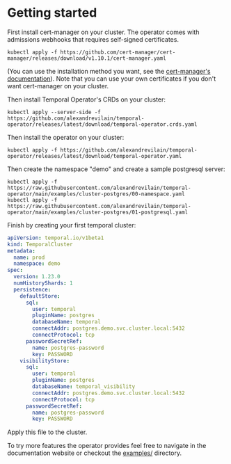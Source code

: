 # Getting started

First install cert-manager on your cluster. The operator comes with admissions webhooks that requires self-signed certificates.

```
kubectl apply -f https://github.com/cert-manager/cert-manager/releases/download/v1.10.1/cert-manager.yaml
```
(You can use the installation method you want, see the [cert-manager's documentation](https://cert-manager.io/docs/installation/)). Note that you can use your own certificates if you don't want cert-manager on your cluster.

Then install Temporal Operator's CRDs on your cluster:

```
kubectl apply --server-side -f https://github.com/alexandrevilain/temporal-operator/releases/latest/download/temporal-operator.crds.yaml
```

Then install the operator on your cluster:

```
kubectl apply -f https://github.com/alexandrevilain/temporal-operator/releases/latest/download/temporal-operator.yaml
```

Then create the namespace "demo" and create a sample postgresql server:

```
kubectl apply -f https://raw.githubusercontent.com/alexandrevilain/temporal-operator/main/examples/cluster-postgres/00-namespace.yaml
kubectl apply -f https://raw.githubusercontent.com/alexandrevilain/temporal-operator/main/examples/cluster-postgres/01-postgresql.yaml
```

Finish by creating your first temporal cluster:
```yaml
apiVersion: temporal.io/v1beta1
kind: TemporalCluster
metadata:
  name: prod
  namespace: demo
spec:
  version: 1.23.0
  numHistoryShards: 1
  persistence:
    defaultStore:
      sql:
        user: temporal
        pluginName: postgres
        databaseName: temporal
        connectAddr: postgres.demo.svc.cluster.local:5432
        connectProtocol: tcp
      passwordSecretRef:
        name: postgres-password
        key: PASSWORD
    visibilityStore:
      sql:
        user: temporal
        pluginName: postgres
        databaseName: temporal_visibility
        connectAddr: postgres.demo.svc.cluster.local:5432
        connectProtocol: tcp
      passwordSecretRef:
        name: postgres-password
        key: PASSWORD
```

Apply this file to the cluster.

To try more features the operator provides feel free to navigate in the documentation website or checkout the [examples/](https://github.com/alexandrevilain/temporal-operator/tree/main/examples) directory.